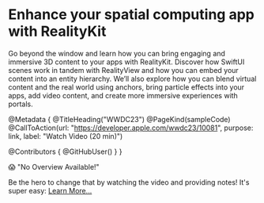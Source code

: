 # Enhance your spatial computing app with RealityKit

Go beyond the window and learn how you can bring engaging and immersive 3D content to your apps with RealityKit. Discover how SwiftUI scenes work in tandem with RealityView and how you can embed your content into an entity hierarchy. We’ll also explore how you can blend virtual content and the real world using anchors, bring particle effects into your apps, add video content, and create more immersive experiences with portals.

@Metadata {
   @TitleHeading("WWDC23")
   @PageKind(sampleCode)
   @CallToAction(url: "https://developer.apple.com/wwdc23/10081", purpose: link, label: "Watch Video (20 min)")

   @Contributors {
      @GitHubUser(<replace this with your GitHub handle>)
   }
}

😱 "No Overview Available!"

Be the hero to change that by watching the video and providing notes! It's super easy:
 [Learn More…](https://wwdcnotes.github.io/WWDCNotes/documentation/wwdcnotes/contributing)
